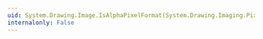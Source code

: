 ```yaml
---
uid: System.Drawing.Image.IsAlphaPixelFormat(System.Drawing.Imaging.PixelFormat)
internalonly: False
---
```

